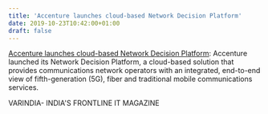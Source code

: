 ```yaml
---
title: 'Accenture launches cloud-based Network Decision Platform'
date: 2019-10-23T10:42:00+01:00
draft: false
---
```


[Accenture launches cloud-based Network Decision Platform](https://varindia.com/news/accenture-launches-cloudbased-network-decision-platform#.XbAgk_uDOGw.blogger): Accenture launched its Network Decision Platform, a cloud-based solution that provides communications network operators with an integrated, end-to-end view of fifth-generation (5G), fiber and traditional mobile communications services.  
  
VARINDIA- INDIA'S FRONTLINE IT MAGAZINE